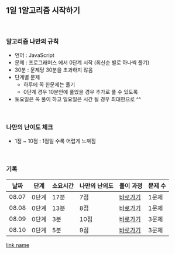 ## 1일 1알고리즘 시작하기 

<br/>

### 알고리즘 나만의 규칙

- 언어 : JavaScript
- 문제 : 프로그래머스 에서 0단계 시작 (최신순 별로 하나씩 풀기)
- 30분 : 문제당 30분을 초과하지 않음
- 단계별 문제
  - 하루에 꼭 한문제는 풀기 
  - 0단계 경우 10분안에 풀었을 경우 추가로 풀 수 있도록
- 토요일은 꼭 풀이 하고 일요일은 시간 될 경우 최대한으로 ^^

<br/>

### 나만의 난이도 체크
- 1점 ~ 10점 : 1점일 수록 어렵게 느껴짐 

<br/>

### 기록

| 날짜  | 단계 | 소요시간 | 나만의 난의도 |                풀이 과정                  |문제 수 |
|------ | ---  |    ---  |      ---     |                   ---                    |   ---  |  
| 08.07 | 0단계 |  17분   |  7점        | [바로가기](https://minuk22.tistory.com/47)| 1문제 |
| 08.08 | 0단계 |  13분   |  8점        | [바로가기](https://velog.io/@jominuk1025/08.08-%EB%A8%B8%EC%93%B1%EC%9D%B4%EB%B3%B4%EB%8B%A4-%ED%82%A4-%ED%81%B0-%EC%82%AC%EB%9E%8C)| 1문제 |
| 08.09 | 0단계 |  3분   |  10점        | [바로가기](https://velog.io/@jominuk1025/08.09-%EB%91%90-%EC%88%98%EC%9D%98-%ED%95%A9%EC%B0%A8%EA%B3%B1-3%EB%AC%B8%EC%A0%9C)| 3문제 |
| 08.10 | 0단계 |  5분   |  9점        | [바로가기](https://velog.io/@jominuk1025/08.10-3%EB%AC%B8%EC%A0%9C)| 3문제 | 


<a href="www.google.com" target="_blank">link name</a>
